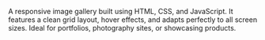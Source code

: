 A responsive image gallery built using HTML, CSS, and JavaScript. It features a clean grid layout, hover effects, and adapts perfectly to all screen sizes. Ideal for portfolios, photography sites, or showcasing products.
